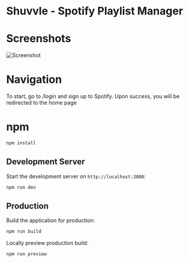 # Shuvvle - Spotify Playlist Manager


# Screenshots
![Screenshot](https://i.imgur.com/JKPSDxv.png)

# Navigation
To start, go to /login and sign up to Spotify. Upon success, you will be redirected to the home page

# npm
```bash
npm install
```

## Development Server

Start the development server on `http://localhost:3000`:

```bash
npm run dev
```

## Production

Build the application for production:

```bash
npm run build
```

Locally preview production build:

```bash
npm run preview
